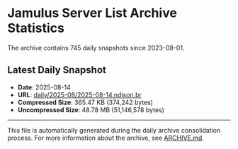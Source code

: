 # Jamulus Server List Archive Statistics

The archive contains 745 daily snapshots since 2023-08-01.

## Latest Daily Snapshot

- **Date**: 2025-08-14
- **URL**: [daily/2025-08/2025-08-14.ndjson.br](https://jamulus-archive.ap-south-1.linodeobjects.com/main/daily/2025-08/2025-08-14.ndjson.br)
- **Compressed Size**: 365.47 KB (374,242 bytes)
- **Uncompressed Size**: 48.78 MB (51,146,578 bytes)

---

This file is automatically generated during the daily archive consolidation process.
For more information about the archive, see [ARCHIVE.md](ARCHIVE.md).
